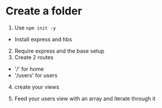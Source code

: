 # Create a folder

1. Use `npm init -y`

- Install express and hbs

2. Require express and the base setup
3. Create 2 routes

- '/' for home
- '/users' for users

4. create your views

5. Feed your users view with an array and iterate through it
